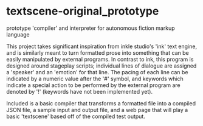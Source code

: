 # textscene-original_prototype
prototype 'compiler' and interpreter for autonomous fiction markup language

This project takes significant inspiration from inkle studio's 'ink' text engine, and is similarly meant to turn formatted prose into something that can be easily manipulated by external programs. In contrast to ink, this program is designed around stageplay scripts; individual lines of dialogue are assigned a 'speaker' and an 'emotion' for that line. The pacing of each line can be indicated by a numeric value after the '#' symbol, and keywords which indicate a special action to be performed by the external program are denoted by '!' (keywords have not been implemented yet).

Included is a basic compiler that transforms a formatted file into a compiled JSON file, a sample input and output file, and a web page that will play a basic 'textscene' based off of the compiled test output.
